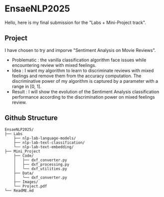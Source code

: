 # EnsaeNLP2025
Hello, here is my final submission for the "Labs + Mini-Project track".

## Project
I have chosen to try and imporve "Sentiment Analysis on Movie Reviews".
* Problematic : the vanilla classification algorithm face issues while encountering review with mixed feelings.
* Idea : I want my algorithm to learn to discriminate reviews with mixed feelings and remove them from the accuracy computation. The discriminative power of my algorithm is captured by a parameter with a range in [0, 1].
* Result : I will show the evolution of the Sentiment Analysis classification performance according to the discrimination power on mixed feelings review.

## Github Structure

```
EnsaeNLP2025/
├── Labs    
    ├── nlp-lab-language-models/  
    ├── nlp-lab-text-classification/  
    └── nlp-lab-text-embedding/ 
├── Mini_Project         
    ├── Code/
    │   ├── dxf_converter.py   
    │   ├── dxf_processing.py  
    │   └── dxf_utilities.py   
    ├── Data/
    │   └── dxf_converter.py
    ├── Images/
    └── Project.pdf                
└── ReadME.md
```
